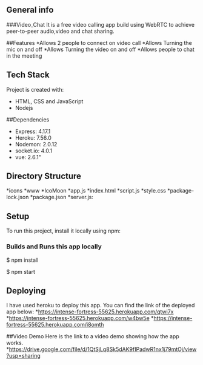 ## General info

###Video_Chat
It is a free video calling app build using WebRTC to achieve peer-to-peer audio,video and chat sharing.

##Features
*Allows 2 people to connect on video call
*Allows Turning the mic on and off
*Allows Turning the video on and off
*Allows people to chat in the meeting


## Tech Stack
Project is created with:
* HTML, CSS and JavaScript
* Nodejs


##Dependencies
* Express: 4.17.1
* Heroku: 7.56.0
* Nodemon: 2.0.12
* socket.io: 4.0.1
* vue: 2.6.1"


## Directory Structure
*icons
*www
  *IcoMoon
  *app.js
  *index.html
  *script.js 
  *style.css
*package-lock.json
*package.json
*server.js: 


## Setup
To run this project, install it locally using npm:

### Builds and Runs this app locally
$ npm install

$ npm start


## Deploying 
I have used heroku to deploy this app.
You can find the link of the deployed app below:
*https://intense-fortress-55625.herokuapp.com/qtwi7x
*https://intense-fortress-55625.herokuapp.com/w4bw5e
*https://intense-fortress-55625.herokuapp.com/i8omth


##Video Demo
Here is the link to a video demo showing how the app works.
*https://drive.google.com/file/d/1QtSjLq8Sk5dAK9fIPadwR1nx1j79mtOj/view?usp=sharing
